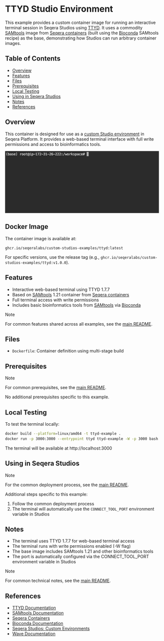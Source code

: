 # TTYD Studio Environment

This example provides a custom container image for running an interactive terminal session in Seqera Studios using [TTYD](https://github.com/tsl0922/ttyd). It uses a commodity [SAMtools](https://www.htslib.org/) image from [Seqera containers](https://github.com/seqeralabs/containers) (built using the [Bioconda](https://bioconda.github.io/) SAMtools recipe) as the base, demonstrating how Studios can run arbitrary container images.

## Table of Contents

- [Overview](#overview)
- [Features](#features)
- [Files](#files)
- [Prerequisites](#prerequisites)
- [Local Testing](#local-testing)
- [Using in Seqera Studios](#using-in-seqera-studios)
- [Notes](#notes)
- [References](#references)

## Overview

This container is designed for use as a [custom Studio environment](https://docs.seqera.io/platform-cloud/studios/custom-envs) in Seqera Platform. It provides a web-based terminal interface with full write permissions and access to bioinformatics tools.

![Screenshot of TTYD terminal](screenshot.png)

## Docker Image

The container image is available at:
```
ghcr.io/seqeralabs/custom-studios-examples/ttyd:latest
```

For specific versions, use the release tag (e.g., `ghcr.io/seqeralabs/custom-studios-examples/ttyd:v1.0.0`).

## Features

- Interactive web-based terminal using TTYD 1.7.7
- Based on [SAMtools](https://www.htslib.org/) 1.21 container from [Seqera containers](https://github.com/seqeralabs/containers)
- Full terminal access with write permissions
- Includes basic bioinformatics tools from [SAMtools](https://www.htslib.org/) via [Bioconda](https://bioconda.github.io/)

> [!NOTE]
> For common features shared across all examples, see the [main README](../README.md#common-features).

## Files

- `Dockerfile`: Container definition using multi-stage build

## Prerequisites

> [!NOTE]
> For common prerequisites, see the [main README](../README.md#prerequisites).

No additional prerequisites specific to this example.

## Local Testing

To test the terminal locally:

```bash
docker build --platform=linux/amd64 -t ttyd-example .
docker run -p 3000:3000 --entrypoint ttyd ttyd-example -W -p 3000 bash
```

The terminal will be available at http://localhost:3000

## Using in Seqera Studios

> [!NOTE]
> For the common deployment process, see the [main README](../README.md#deploying-to-seqera-studios).

Additional steps specific to this example:
1. Follow the common deployment process
2. The terminal will automatically use the `CONNECT_TOOL_PORT` environment variable in Studios

## Notes

- The terminal uses TTYD 1.7.7 for web-based terminal access
- The terminal runs with write permissions enabled (-W flag)
- The base image includes SAMtools 1.21 and other bioinformatics tools
- The port is automatically configured via the CONNECT_TOOL_PORT environment variable in Studios

> [!NOTE]
> For common technical notes, see the [main README](../README.md#common-features).

## References

- [TTYD Documentation](https://github.com/tsl0922/ttyd)
- [SAMtools Documentation](https://www.htslib.org/)
- [Seqera Containers](https://github.com/seqeralabs/containers)
- [Bioconda Documentation](https://bioconda.github.io/)
- [Seqera Studios: Custom Environments](https://docs.seqera.io/platform-cloud/studios/custom-envs)
- [Wave Documentation](https://docs.seqera.io/platform-cloud/wave/) 